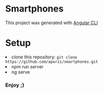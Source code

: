 # Smartphones

This project was generated with [Angular CLI](https://github.com/angular/angular-cli)

# Setup
<li>clone this repository: <code>git clone https://github.com/aparzi/smartphones.git</code></li>
<li>npm run server</li>
<li>ng serve</li>

### Enjoy ;)
